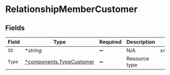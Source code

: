 # RelationshipMemberCustomer


## Fields

| Field                                                               | Type                                                                | Required                                                            | Description                                                         | Example                                                             |
| ------------------------------------------------------------------- | ------------------------------------------------------------------- | ------------------------------------------------------------------- | ------------------------------------------------------------------- | ------------------------------------------------------------------- |
| `ID`                                                                | **string*                                                           | :heavy_minus_sign:                                                  | N/A                                                                 | x4xCwxxJxGCx123Rx5xTx                                               |
| `Type`                                                              | [*components.TypeCustomer](../../models/components/typecustomer.md) | :heavy_minus_sign:                                                  | Resource type                                                       |                                                                     |
